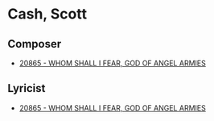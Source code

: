 # Cash, Scott

## Composer

- [20865 - WHOM SHALL I FEAR, GOD OF ANGEL ARMIES](/hymns/20865.md)

## Lyricist

- [20865 - WHOM SHALL I FEAR, GOD OF ANGEL ARMIES](/hymns/20865.md)

